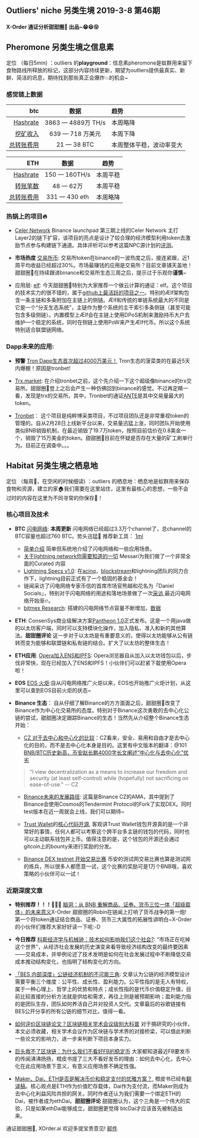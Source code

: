 

## Outliers' niche 另类生境 2019-3-8 第46期

#### X-Order 通证分析甜甜圈🍩 出品~😁😆😝 


## Pheromone 另类生境之信息素
定位 （每日5min)  ：outliers 的**playground**：信息素pheromone是蚁群用来留下食物路线所释放的标记，这部分内容持续更新，期望为outliers提供最真实、新鲜、简洁的讯息，期待找到那些真正会爆炸💥的机会~

### 感觉链上数据 

| btc | 数据 | 趋势|
|---:|:--:|:--|
| [Hashrate](https://www.blockchain.com/charts/hash-rate)| 3863 — 4889万 TH/s| 本周略降|
| [挖矿收入](https://www.blockchain.com/charts/miners-revenue) | 639 — 718 万美元 | 本周下降|
| [总转账费用](https://www.blockchain.com/charts/transaction-fees) | 21 — 38 BTC | 本周整体平稳，波动率变大 |



|ETH | 数据 | 趋势|
|--:|:--:|:--:|
|[Hashrate](https://etherscan.io/chart/hashrate)| 150 — 160TH/s| 本周平稳|
|[转账笔数](https://etherscan.io/chart/tx)|48 — 62万|本周平稳|
|[总转账费用](https://etherscan.io/chart/transactionfee)| 331 — 430 eth| 本周略降|



### 热锅上的项目🔥


- [Celer Network](https://www.celer.network/)  Binance launchpad 第三期上线的Celer Network 主打Layer2的链下扩容，该项目的亮点是设计了较合理的经济模型利用token去激励节点参与构建链下通道。具体评析可以参考这篇NPC源计划的[评测](https://www.chainnews.com/articles/619741885941.htm)。


- **市场热度** [交易所币](https://www.chainnews.com/articles/077484535414.htm?from=timeline): 交易所token在binance的一波热度之后，接连紧跟，近1周平均收益已经超过30%。市场最赚钱的应用是交易所？目前文章铺天盖地！甜甜圈🍩在持续跟进binance和交易所生态三周之后，提示过于乐观你**谨慎**~ 

- 应用层: [elf](https://aelf.io/): 今天甜甜圈🍩特别为大家推荐一个做云计算的通证：elf。这个项目的技术实力的很不错的，属于[github上最活跃的项目之一](https://twitter.com/HaoboMa_aelf/status/1103542233360347136)。特别的Ælf架构包含一条主链和多条附加在主链上的侧链。Ælf和传统的单链系统最大的不同是它是一个“分支生态系统”，主链作为整个系统的主干索引多条侧链（甚至可能包含多级侧链）。内置模型上Ælf会在主链上使用DPoS机制来激励持币大户去维护一个稳定的系统，同时在侧链上使用PoW来产生Ælf代币。所以这个系统特别适合联盟链网络。


### Dapp未来的应用: 
- **预警** [Tron Dapp生态首次超过4000万美元！](https://dapp.review/) Tron生态的菠菜类的在最近5天内爆棚！原因是tronbet!

- [Trx.market](https://trx.market/): 在介绍tronbet之前，这个先介绍一下这个超级像binance的trx交易所。甜甜圈🍩登上之后会产生一种仿佛回到binance的感觉。不过再定睛一看，发现是trx的交易所。其中，Tronbet的通证[ANTE](https://trx.market/exchange?id=31)是其中交易量最大的token。
- [Tronbet](https://www.tronbet.io/#/)： 这个项目是纯粹博采类项目，不过项目团队还是非常重视token的管理的。自从2月28日上线新平台以来，交易量迅猛上涨，同时团队开始使用类似BNB销毁机制，在最近销毁了19.7万token，按照目前估价在0.8美金一个，销毁了15万美金的token。甜甜圈🍩目前在怀疑是否存在大量的矿工刷单行为。目前正在调查中。。。




## Habitat 另类生境之栖息地
定位 （每周🍵，在空闲的时候细读) ：outliers 的栖息地：栖息地是蚁群用来保存食物和资源，建立的家🏠我们需要在这里站住，这里有最核心的思想，一些不会过时的内容在这里为不同寻常的你保存🌲！

### 核心项目及技术

- **BTC** [闪电网络](https://1ml.com/statistics): **本周更新** 闪电网络已经超过3.3万个channel了，总channel的BTC容量也超过760 BTC。势头迅猛🌹 推荐新工具： [1ml](https://1ml.com/)
	- [简单介绍](https://medium.com/coinmonks/intro-to-lightning-network-apps-lapps-b548c96ec13f) 简单但系统地介绍了闪电网络和一些应用场景。
	- [关于lightning network你需要知道的一切](https://messari.io/resource/lightning-network) Messari为我们做了一个非常全面的Curated 内容
	- [Lightning Specs v1.0](https://github.com/lightningnetwork/lightning-rfc/releases/tag/v1.0): 在[acinq](https://acinq.co/)，[blockstream](https://blockstream.com/)和lightning团队的同力合作下，lightning目前正式有了一个稳固的基金会！
	- 链闻采访了闪电网络专家币信的首席市场官熊越和花名为「Daniel Socials」，特别对于闪电网络的用途和落地场景做了一次[采访](https://www.chainnews.com/articles/295578407570.htm),最近闪电网络开始渐🔥。
	- [bitmex Research](https://blog.bitmex.com/research/): 搭建的闪电网络节点容量不断增加，[数据](https://1ml.com/node/0395033b252c6f40e3756984162d68174e2bd8060a129c0d3462a9370471c6d28f/history)

- **ETH**: ConsenSys商业级解决方案[Pantheon 1.0](https://pegasys.tech/solutions/)正式发布。这是一个用java做的以太坊客户端，同时可以支持模块化操作，加入隐私、准入和新的其他算法。**甜甜圈评论** 这一步对于以太坊是有重要意义的，使得以太坊能够从公有链转而变为能够和联盟链和私有链的结合。扩大了以太坊的整体生态！

- **ETH应用**: [Opera加入ENS和IPFS](https://twitter.com/ensdomains/status/1102884419017297921): Opera浏览器自从加入以太坊钱包以后，步伐非常快，现在已经加入了ENS和IPFS！小伙伴们可以赶紧下载使用Opera啦！

- **EOS** [EOS 火炬](https://bloks.io/torch):自从闪电网络推广火炬以来，EOS也开始推广火炬计划，从这里可以查到EOS目前火炬的状态~  

- **Binance 生态**：
自从仔细了解Binance的方方面面之后，甜甜圈🍩改变了Binance作为中心化交易所的态度。特别对于Binance这次勇敢的去中心化公链的尝试，甜甜圈决定跟踪Binance的生态！当然先从介绍整个Binance生态开始：
	- [CZ 对于去中心和中心化的比较](https://www.binance.com/en/blog/301982828007075840/CZ-on-Centralization-Vs-Decentralization)：CZ看来，安全、易用和自由才是去中心化的目的，而不是去中心化本身是目的。这里有中文版本的翻译：@101 [BNB/BTC历史新高，币安赵长鹏4000字长文阐述“中心化与去中心化”优劣](https://mp.weixin.qq.com/s/2zChiAzIlVUCtjxETbzy9g)

	>  "I view decentralization as a means to increase our freedom and security (at least self-control) while (hopefully) not sacrificing on ease-of-use." -- CZ

	- [Binance未来的发展路径](https://www.binance.com/en/blog/300213018722623488/): 这篇是Binance CZ的AMA，其中提到了Binance会使用Cosmos的Tendermint Protocol的Fork了实现DEX。同时test版本在近一周就会上线，我们可以期待~
	
	- [Trust Wallet](https://trustwallet.com/)的[核心代码开源](https://trustwallet.com/blog/wallet-core-launch), 客观讲Trust Wallet钱包开源真的是一个非常好的事情，任何人都可以考察这个跨平台多主链的钱包的代码，同时也可以主动联系钱包并上币。值得注意的是，这个钱包的开源还会通过gitcoin上的bounty来进行奖励的分发。 
	
	- [Binance DEX testnet 开始交易比赛](https://community.binance.org/t/testnet-trading-competition-started/498) 币安的测试网交易比赛也算是测试网的练兵，所以很多人都愿意一试，这个比赛的奖励可是1万个BNB哦，喜欢策略的小伙伴可以一试！

### 近期深度文章

- **特别推荐！！！🌹🌹🌹** [脑洞：从 BNB 重解商品、证券、货币三位一体「超级载体」的未来意义](https://www.chainnews.com/articles/942975463413.htm)X-Order 甜甜圈的Robin在链闻上打响了货币战争的第一炮! 第一个将token通证结合商品、证券、货币三大属性的拓展性讲明白~X-Order的小伙伴们推荐大家好好读一下呢:-D

- **今日推荐** [科斯经济学与机械钟：技术如何影响我们这个社会?](https://mp.weixin.qq.com/s/tGmrNSlKYCfV8R3MOd_x_w): “市场正在吃掉这个世界”，从经济社会发展的历史演变来看导致经济结构改变的最终要因素——交易成本，并举例论述了技术发明是如何在社会发展过程中不断降低交易成本推动结构变化，也指明了结构变化的方向。


- [「BES 内部深度」公链经济机制的不可能三角](https://mp.weixin.qq.com/s/w57yORjXPvwxL_4LWL5sMQ): 文章认为公链的经济模型设计需要平衡三个维度：公平性、成长性、盈利能力。公平性指的是无人有特权，属于一种心理上、哲学上的优势和特点；成长性指的是代币价值稳定升值，目前比较直接的分析方法就是供给和需求，再往上则是被预期影响；盈利能力指的是团队生存，团队如何养活自己并对投资人交代。文章最后的谷歌链接有BES公开分享的所有公链的细节对比，值得一看。

- [如何评价区块链论文？区块链相关学术会议级别大科普](https://www.chainnews.com/articles/093248364340.htm) 对于搞研究的小伙伴，本文必须收藏，相关学术会议作为区块链与学术界的对接桥梁，可以借此判断一些论文的影响力，进一步来判断下项目本身实力。

- [巨头救不了区块链：为什么我们不看好FB的稳定币](https://mp.weixin.qq.com/s/Nfgi8PCuNi-4mjV9L0aS2A) 大家都知道最近FB要发币的传闻沸沸扬扬，橙皮书提了三大不看好发币的理由：如何去中心化，去中心化在此应用场景下意义，有意义应用场景不确定性强。


- [Maker、Dai、ETH是否是解决币价和稳定支付的优雅方案？](https://medium.com/@cyrus.younessi/an-elegant-relationship-dai-eth-mkr-4e4d5e69590), 橙皮书已经有[翻译稿](https://www.chainnews.com/articles/697264999250.htm)。核心观点是ETH作为价值贮存载体，Dai作为支付流，而Maker则成为去中心化利益风险共担的网关。同时作者还认为我们需要一个绑定ETH的Dai，被作者成为ethDai。**甜甜圈评论** 甜甜圈认为，这个三角是一个伟大的实验，只是如果ethDai能够成立，甜甜圈更觉得 btcDai才应该首先被制造出来。





通证甜甜圈🍩, XOrder.ai 欢迎多提宝贵意见! [邮件](qchen@xorder.ai)
